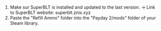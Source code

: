 1) Make sur SuperBLT is installed and updated to the last version. -> Link to SuperBLT website: superblt.znix.xyz
2) Paste the "Refill Ammo" folder into the "Payday 2/mods" folder of your Steam library.
